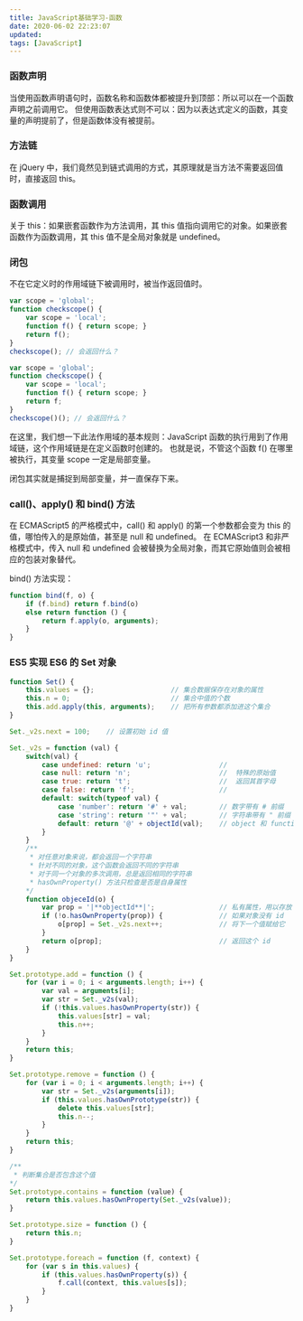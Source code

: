 ```yaml
---
title: JavaScript基础学习-函数
date: 2020-06-02 22:23:07
updated: 
tags: [JavaScript]
---
```


### 函数声明

当使用函数声明语句时，函数名称和函数体都被提升到顶部：所以可以在一个函数声明之前调用它。
但使用函数表达式则不可以：因为以表达式定义的函数，其变量的声明提前了，但是函数体没有被提前。

### 方法链

在 jQuery 中，我们竟然见到链式调用的方式，其原理就是当方法不需要返回值时，直接返回 this。

### 函数调用

关于 this：如果嵌套函数作为方法调用，其 this 值指向调用它的对象。如果嵌套函数作为函数调用，其 this 值不是全局对象就是 undefined。

### 闭包

不在它定义时的作用域链下被调用时，被当作返回值时。

```javascript
var scope = 'global';
function checkscope() {
    var scope = 'local';
    function f() { return scope; }
    return f();
}
checkscope(); // 会返回什么？
```

```javascript
var scope = 'global';
function checkscope() {
    var scope = 'local';
    function f() { return scope; }
    return f;
}
checkscope()(); // 会返回什么？
```

在这里，我们想一下此法作用域的基本规则：JavaScript 函数的执行用到了作用域链，这个作用域链是在定义函数时创建的。
也就是说，不管这个函数 f() 在哪里被执行，其变量 scope 一定是局部变量。

闭包其实就是捕捉到局部变量，并一直保存下来。

### call()、apply() 和 bind() 方法

在 ECMAScript5 的严格模式中，call() 和 apply() 的第一个参数都会变为 this 的值，哪怕传入的是原始值，甚至是 null 和 undefined。
在 ECMAScript3 和非严格模式中，传入 null 和 undefined 会被替换为全局对象，而其它原始值则会被相应的包装对象替代。

bind() 方法实现：

```javascript
function bind(f, o) {
    if (f.bind) return f.bind(o)
    else return function () {
        return f.apply(o, arguments);
    }
}
```

### ES5 实现 ES6 的 Set 对象

```javascript
function Set() {
    this.values = {};                   // 集合数据保存在对象的属性
    this.n = 0;                         // 集合中值的个数
    this.add.apply(this, arguments);    // 把所有参数都添加进这个集合
}

Set._v2s.next = 100;    // 设置初始 id 值

Set._v2s = function (val) {
    switch(val) {
        case undefined: return 'u';                 //
        case null: return 'n';                      //  特殊的原始值
        case true: return 't';                      //  返回其首字母
        case false: return 'f';                     //
        default: switch(typeof val) {               
            case 'number': return '#' + val;        // 数字带有 # 前缀
            case 'string': return '"' + val;        // 字符串带有 " 前缀
            default: return '@' + objectId(val);    // object 和 function 该有 @ 前缀
        }
    }
    /**
     * 对任意对象来说，都会返回一个字符串
     * 针对不同的对象，这个函数会返回不同的字符串
     * 对于同一个对象的多次调用，总是返回相同的字符串
     * hasOwnProperty() 方法只检查是否是自身属性
    */
    function objeceId(o) {
        var prop = '|**objectId**|';                // 私有属性，用以存放 id
        if (!o.hasOwnProperty(prop)) {              // 如果对象没有 id
            o[prop] = Set._v2s.next++;              // 将下一个值赋给它
        }
        return o[prop];                             // 返回这个 id
    }
}

Set.prototype.add = function () {
    for (var i = 0; i < arguments.length; i++) {
        var val = arguments[i];
        var str = Set._v2s(val);
        if (!this.values.hasOwnProperty(str)) {
            this.values[str] = val;
            this.n++;
        }
    }
    return this;
}

Set.prototype.remove = function () {
    for (var i = 0; i < arguments.length; i++) {
        var str = Set._v2s(arguments[i]);
        if (this.values.hasOwnPrototype(str)) {
            delete this.values[str];
            this.n--;
        }
    }
    return this;
}

/**
 * 判断集合是否包含这个值
*/
Set.prototype.contains = function (value) {
    return this.values.hasOwnProperty(Set._v2s(value));
}

Set.prototype.size = function () {
    return this.n;
}

Set.prototype.foreach = function (f, context) {
    for (var s in this.values) {
        if (this.values.hasOwnProperty(s)) {
            f.call(context, this.values[s]);
        }
    }
}
```

```javascript

```